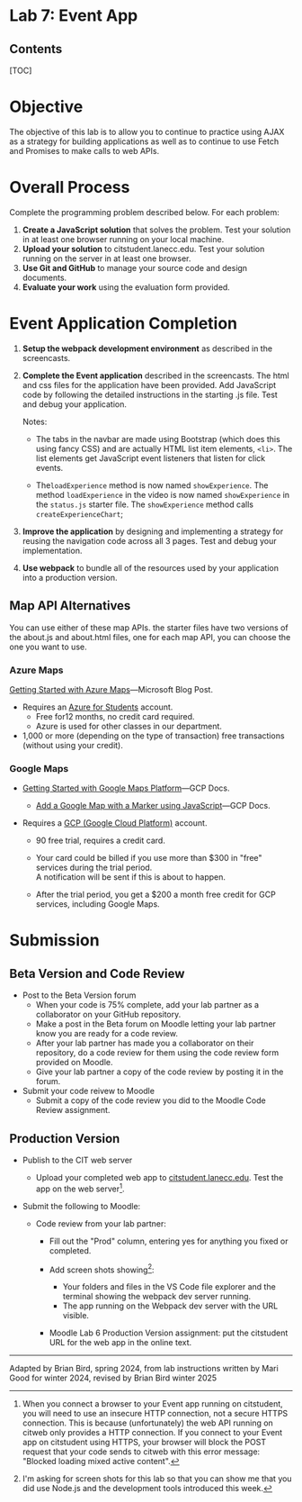 <h1>Lab 7: Event App</h1>
<h2>Contents</h2>


[TOC]

# Objective

The objective of this lab is to allow you to continue to practice using AJAX as a strategy for building applications as well as to continue to use Fetch and Promises to make calls to web APIs. 

# Overall Process

Complete the programming problem described below. For each problem:

1. **Create a JavaScript solution** that solves the problem. Test your solution in at least one browser running on your local machine.
2. **Upload your solution** to citstudent.lanecc.edu. Test your solution running on the server in at least one browser.
3. **Use Git and GitHub** to manage your source code and design documents.
4. **Evaluate your work** using the evaluation form provided.

# Event Application Completion

1. **Setup the webpack development environment** as described in the screencasts.
2. **Complete the Event application** described in the screencasts. The html and css files for the application have been provided. Add JavaScript code by following the detailed instructions in the starting .js file. Test and debug your application.

   Notes:

   - The tabs in the navbar are made using Bootstrap (which does this using fancy CSS) and are actually HTML list item elements, `<li>`.  The list elements get JavaScript event listeners that listen for click events.

   -  The`loadExperience` method is now named `showExperience`.
     The method `loadExperience` in the video is now named `showExperience` in the `status.js` starter file. The `showExperience` method calls `createExperienceChart`;
3. **Improve the application** by designing and implementing a strategy for reusing the navigation code across all 3 pages. Test and debug your implementation.
4. **Use webpack** to bundle all of the resources used by your application into a production version.

## Map API Alternatives

You can use either of these map APIs. the starter files have two versions of the about.js and about.html files, one for each map API, you can choose the one you want to use.

### Azure Maps

[Getting Started with Azure Maps](https://learn.microsoft.com/en-us/azure/azure-maps/how-to-manage-account-keys)&mdash;Microsoft Blog Post.

- Requires an [Azure for Students](https://azure.microsoft.com/en-us/free/students) account.
  - Free for12 months, no credit card required.
  - Azure is used for other classes in our department.
- 1,000 or more (depending on the type of transaction) free transactions (without using your credit).

### Google Maps

- [Getting Started with Google Maps Platform](https://developers.google.com/maps/get-started)&mdash;GCP  Docs.
  - [Add a Google Map with a Marker using JavaScript](https://developers.google.com/maps/documentation/javascript/adding-a-google-map)&mdash;GCP Docs.

- Requires a [GCP (Google Cloud Platform)](https://cloud.google.com) account.

  - 90 free trial, requires a credit card.
  - Your card could be billed if you use more than $300 in "free" services during the trial period.  
    A notification will be sent if this is about to happen.

  - After the trial period, you get a $200 a month free credit for GCP services, including Google Maps.



# Submission

## Beta Version and Code Review

- Post to the Beta Version forum
  - When your code is 75% complete, add your lab partner as a collaborator on your GitHub repository.
  - Make a post in the Beta forum on Moodle letting your lab partner know you are ready for a code review.
  - After your lab partner has made you a collaborator on their repository, do a code review for them using the code review form provided on Moodle.
  - Give your lab partner a copy of the code review by posting it in the forum.
- Submit your code reivew to Moodle
  - Submit a copy of the code review you did to the Moodle Code Review assignment.

## Production Version

- Publish to the CIT web server  
  - Upload your completed web app to [citstudent.lanecc.edu](http://citstudent.lanecc.edu).  Test the app on the web server[^2].  

- Submit the following to Moodle:

  - Code review from your lab partner: 
    - Fill out the "Prod" column, entering yes for anything you fixed or completed.
    - Add screen shots showing[^1]:
      - Your folders and files in the VS Code file explorer and the terminal showing the webpack dev server running.
      - The app running on the Webpack dev server with the URL visible. 
  
  
    - Moodle Lab 6 Production Version assignment:  put the citstudent URL for the web app in the online text.
  

[^1]: I'm asking for screen shots for this lab so that you can show me that you did use Node.js and the development tools introduced this week.
[^2]: When you connect a browser to your Event app running on citstudent, you will need to use an insecure HTTP connection, not a secure HTTPS  connection. This is because (unfortunately) the web API running on  citweb only provides a HTTP connection. If you  connect to your Event app on citstudent using HTTPS, your browser will  block the POST request that your code sends to citweb with this error  message: "Blocked loading mixed active content". 

---

Adapted by Brian Bird, spring 2024, from lab instructions written by Mari Good for winter 2024, revised by Brian Bird winter <time>2025</time>
